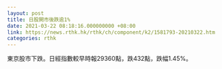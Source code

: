 ```yaml
---
layout: post
title: 日股開市後跌逾1%
date: 2021-03-22 08:18:16.000000000 +08:00
link: https://news.rthk.hk/rthk/ch/component/k2/1581793-20210322.htm
categories: rthk
---
```


東京股市下跌。日經指數較早時報29360點，跌432點，跌幅1.45%。
